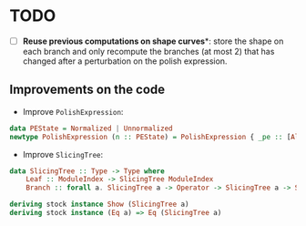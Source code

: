 # TODO

- [ ] **Reuse previous computations on shape curves***: store the shape on each branch and only recompute the branches (at most 2) that has changed after a perturbation on the polish expression.

## Improvements on the code

- Improve `PolishExpression`:

```haskell
data PEState = Normalized | Unnormalized
newtype PolishExpression (n :: PEState) = PolishExpression { _pe :: [Alphabet] }
```

- Improve `SlicingTree`:

```haskell
data SlicingTree :: Type -> Type where
    Leaf :: ModuleIndex -> SlicingTree ModuleIndex
    Branch :: forall a. SlicingTree a -> Operator -> SlicingTree a -> SlicingTree Operator

deriving stock instance Show (SlicingTree a)
deriving stock instance (Eq a) => Eq (SlicingTree a)
```
